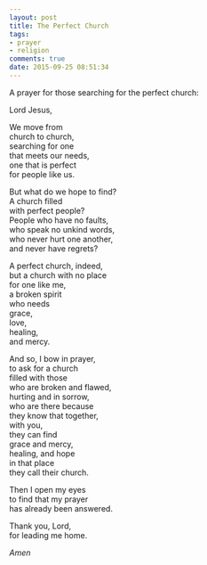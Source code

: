 ```yaml
---
layout: post
title: The Perfect Church
tags:
- prayer
- religion
comments: true
date: 2015-09-25 08:51:34
---
```


A prayer for those searching for the perfect church:

Lord Jesus,

We move from  
church to church,  
searching for one  
that meets our needs,  
one that is perfect  
for people like us.  
  
But what do we hope to find?  
A church filled  
with perfect people?  
People who have no faults,   
who speak no unkind words,  
who never hurt one another,  
and never have regrets?  
  
A perfect church, indeed,  
but a church with no place  
for one like me,  
a broken spirit  
who needs  
grace,  
love,  
healing,  
and mercy.  
  
And so, I bow in prayer,  
to ask for a church  
filled with those  
who are broken and flawed,  
hurting and in sorrow,  
who are there because  
they know that together,  
with you,  
they can find  
grace and mercy,  
healing, and hope  
in that place  
they call their church.  
  
Then I open my eyes  
to find that my prayer  
has already been answered.  
  
Thank you, Lord,  
for leading me home.  

*Amen*

